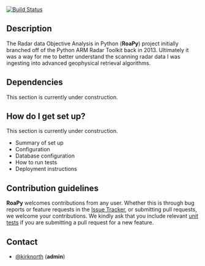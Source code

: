 [![Build Status](https://travis-ci.org/kirknorth/roapy.svg?branch=master)](https://travis-ci.org/kirknorth/roapy)

Description
-----------
The Radar data Objective Analysis in Python (**RoaPy**) project initially branched off of the Python ARM Radar Toolkit back in 2013. Ultimately it was a way for me to better understand the scanning radar data I was ingesting into advanced geophysical retrieval algorithms.   

Dependencies
------------
This section is currently under construction.

How do I get set up?
--------------------
This section is currently under construction.

* Summary of set up
* Configuration
* Database configuration
* How to run tests
* Deployment instructions

Contribution guidelines
-----------------------
**RoaPy** welcomes contributions from any user. Whether this is through bug reports or feature requests in the [Issue Tracker](https://github.com/kirknorth/roapy/issues), or submitting pull requests, we welcome your contributions. We kindly ask that you include relevant [unit tests](https://en.wikipedia.org/wiki/Unit_testing) if you are submitting a pull request for a new feature.

Contact
-------
* [@kirknorth](https://github.com/kirknorth) (**admin**)